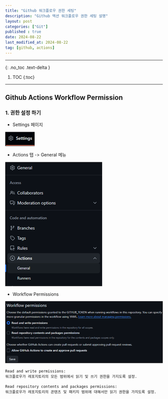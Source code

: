 ```yaml
---
title: "Github 워크플로우 권한 세팅"
description: "Github 액션 워크플로우 권한 세팅 설명"
layout: post
categories: ["Git"]
published : true
date: 2024-08-22
last_modified_at: 2024-08-22
tag: [github, actions]
---
```

---
{: .no_toc .text-delta }

1. TOC
{:toc}
---

<!-- 글의 제목은 ##
    나머지 큰 제목은 ###
    이후 나머지는 3개이상 -->

## Github Actions Workflow Permission

### 1. 권한 설정 하기

- Settings 페이지

![docs](/assets/img/2024-08-22-git-github-workflow-permissions-1.png)<br>

- Actions 탭 -> General 메뉴

![docs](/assets/img/2024-08-22-git-github-workflow-permissions-2.png)<br>

- Workflow Permissions

![docs](/assets/img/2024-08-22-git-github-workflow-permissions-3.png)<br>

```
Read and write permissions: 
워크플로우가 레포지토리의 모든 범위에서 읽기 및 쓰기 권한을 가지도록 설정.

Read repository contents and packages permissions: 
워크플로우가 레포지토리의 콘텐츠 및 패키지 범위에 대해서만 읽기 권한을 가지도록 설정.
```